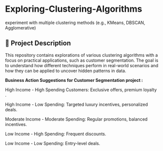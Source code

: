 # Exploring-Clustering-Algorithms
experiment with multiple clustering methods (e.g., KMeans, DBSCAN, Agglomerative)
## 📘 Project Description
This repository contains explorations of various clustering algorithms with a focus on practical applications, such as customer segmentation. The goal is to understand how different techniques perform in real-world scenarios and how they can be applied to uncover hidden patterns in data.

**Business Action Suggestions for Customer Segmentation project :**

High Income - High Spending Customers: Exclusive offers, premium loyalty .

High Income - Low Spending: Targeted luxury incentives, personalized deals.

Moderate Income - Moderate Spending: Regular promotions, balanced incentives.

Low Income - High Spending: Frequent discounts.

Low Income - Low Spending: Entry-level deals.
